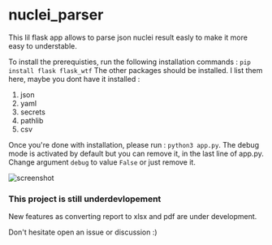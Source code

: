 # nuclei_parser
This lil flask app allows to parse json nuclei result easly to make it more easy to understable.

To install the prerequisties, run the following installation commands :
```pip install flask flask_wtf```
The other packages should be installed. I list them here, maybe you dont have it installed :
1. json
2. yaml
3. secrets
4. pathlib
5. csv

Once you're done with installation, please run :
```python3 app.py```.
The debug mode is activated by default but you can remove it, in the last line of app.py. Change argument ```debug``` to value ```False``` or just remove it.

![screenshot]([https://github.com/martinzerty/nuclei_parser/blob/main/screeshot_nuclei_parser.png?raw=true](https://github.com/martinzerty/nuclei_parser/blob/main/screeshot_nuclei_parser.png?raw=true))

### This project is still underdevlopement
New features as converting report to xlsx and pdf are under development.

Don't hesitate open an issue or discussion :)

